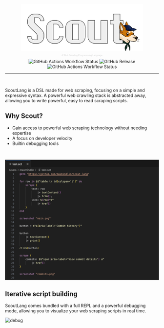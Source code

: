 <div align="center">
<img src="./assets/scout-logo.png" width="400">
<p style="font-size:0.5em;color:#d4d4d4">A Web Crawling Programming Language</p>
<img alt="GitHub Actions Workflow Status" src="https://img.shields.io/badge/license-MIT%2FApache-blue.svg?style=for-the-badge&label=License">
<img alt="GitHub Release" src="https://img.shields.io/github/v/release/maxmindlin/scout-lang?style=for-the-badge">
<img alt="GitHub Actions Workflow Status" src="https://img.shields.io/github/actions/workflow/status/maxmindlin/scout-lang/ci.yml?style=for-the-badge&label=CI">
</div>
<hr>
<br>

ScoutLang is a DSL made for web scraping, focusing on a simple and expressive syntax. A powerful web crawling stack is abstracted away, allowing you to write powerful, easy to read scraping scripts.

## Why Scout?

- Gain access to powerful web scraping technology without needing expertise
- A focus on developer velocity
- Builtin debugging tools

<br>

![example](./assets/code-sample.png)

## Iterative script building

ScoutLang comes bundled with a full REPL and a powerful debugging mode, allowing you to visualize your web scraping scripts in real time. 

![debug](./assets/scout.gif)
